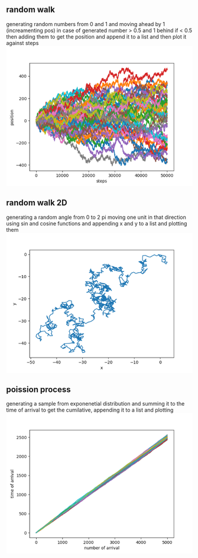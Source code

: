 ## random walk
generating random numbers from 0 and 1 and moving ahead by 1 (increamenting pos) in case of generated number > 0.5 and 1 behind if < 0.5 then adding them to get the position and append it to a list and then plot it against steps
![](images/r1d.png)
## random walk 2D
generating a random angle from 0 to 2 pi moving one unit in that direction using sin and cosine functions and appending x and y to a list and plotting them
![](images/r2d.png)
## poission process
generating a sample from exponenetial distribution and summing it to the time of arrival to get the cumilative, appending it to a list and plotting 
![](images/p.png)